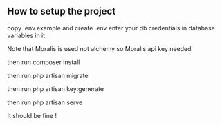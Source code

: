  

## How to setup the project

copy .env.example and create .env 
enter your db credentials in database variables in it 

Note that Moralis is used not alchemy so Moralis api key needed 

then run composer install 

then run php artisan migrate

then run php artisan key:generate

then run php artisan serve 


It should be fine ! 


 
